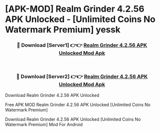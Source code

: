 # [APK-MOD] Realm Grinder 4.2.56 APK Unlocked - [Unlimited Coins No Watermark Premium] yessk



<div align="center">
<h3>🔴 Download [Server1] 👉👉 <a href="https://momento.my/?title=Realm_Grinder_4.2.56_APK_Unlocked">Realm Grinder 4.2.56 APK Unlocked Mod Apk</a></h3><br>

<h3>🔴 Download [Server2] 👉👉 <a href="https://momento.my/?title=Realm_Grinder_4.2.56_APK_Unlocked">Realm Grinder 4.2.56 APK Unlocked Mod Apk</a></h3>
</div>



Download Realm Grinder 4.2.56 APK Unlocked 

Free APK MOD Realm Grinder 4.2.56 APK Unlocked [Unlimited Coins No Watermark Premium]

Download Realm Grinder 4.2.56 APK Unlocked [Unlimited Coins No Watermark Premium] Mod For Android
